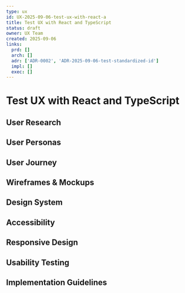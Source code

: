 ```yaml
---
type: ux
id: UX-2025-09-06-test-ux-with-react-a
title: Test UX with React and TypeScript
status: draft
owner: UX Team
created: 2025-09-06
links:
  prd: []
  arch: []
  adr: ['ADR-0002', 'ADR-2025-09-06-test-standardized-id']
  impl: []
  exec: []
---
```


# Test UX with React and TypeScript

## User Research
<!-- What research informed this design? -->

## User Personas
<!-- Who are our target users? -->

## User Journey
<!-- How do users interact with this feature? -->

## Wireframes & Mockups
<!-- Visual representations of the design -->

## Design System
<!-- What design components and patterns are used? -->

## Accessibility
<!-- How do we ensure accessibility? -->

## Responsive Design
<!-- How does this work across different devices? -->

## Usability Testing
<!-- How do we validate the design? -->

## Implementation Guidelines
<!-- How should developers implement this design? -->